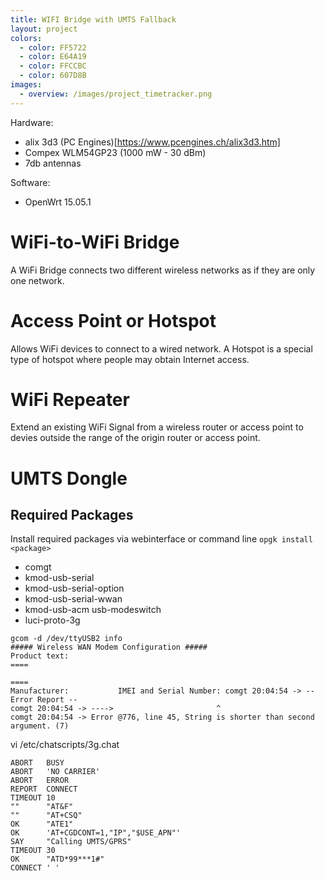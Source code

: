 ```yaml
---
title: WIFI Bridge with UMTS Fallback
layout: project
colors:
  - color: FF5722
  - color: E64A19
  - color: FFCCBC
  - color: 607D8B
images:
  - overview: /images/project_timetracker.png
---
```


Hardware: 
- alix 3d3 (PC Engines)[https://www.pcengines.ch/alix3d3.htm]
- Compex WLM54GP23 (1000 mW - 30 dBm)
- 7db antennas

Software:
- OpenWrt 15.05.1


# WiFi-to-WiFi Bridge
A WiFi Bridge connects two different wireless networks as if they are only one network.




# Access Point or Hotspot
Allows WiFi devices to connect to a wired network. A Hotspot is a special type of hotspot where people may obtain Internet access.


# WiFi Repeater
Extend an existing WiFi Signal from a wireless router or access point to devies outside the range of the origin router or access point.




# UMTS Dongle
## Required Packages
Install required packages via webinterface or command line `opgk install <package>`
- comgt 
- kmod-usb-serial 
- kmod-usb-serial-option 
- kmod-usb-serial-wwan 
- kmod-usb-acm usb-modeswitch 
- luci-proto-3g



```
gcom -d /dev/ttyUSB2 info
##### Wireless WAN Modem Configuration #####
Product text:
====

====
Manufacturer:           IMEI and Serial Number: comgt 20:04:54 -> -- Error Report --
comgt 20:04:54 -> ---->                       ^
comgt 20:04:54 -> Error @776, line 45, String is shorter than second argument. (7)
```


vi /etc/chatscripts/3g.chat
```
ABORT   BUSY
ABORT   'NO CARRIER'
ABORT   ERROR
REPORT  CONNECT
TIMEOUT 10
""      "AT&F"
""      "AT+CSQ"
OK      "ATE1"
OK      'AT+CGDCONT=1,"IP","$USE_APN"'
SAY     "Calling UMTS/GPRS"
TIMEOUT 30
OK      "ATD*99***1#"
CONNECT ' '
```

